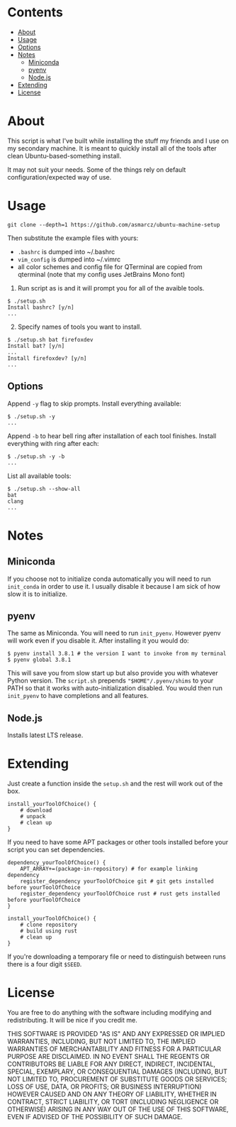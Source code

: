 # Contents
- [About](#about)
- [Usage](#usage)
- [Options](#options)
- [Notes](#notes)
	- [Miniconda](#notes_miniconda)
	- [pyenv](#notes_pyenv)
	- [Node.js](#notes_nodejs)
- [Extending](#extending)
- [License](#license)

# <a name="about"></a> About

This script is what I've built while installing the stuff my friends and I use on my secondary machine. It is meant to quickly install all of the tools after clean Ubuntu-based-something install.

It may not suit your needs. Some of the things rely on default configuration/expected way of use.


# <a name="usage"></a> Usage

```
git clone --depth=1 https://github.com/asmarcz/ubuntu-machine-setup
```

Then substitute the example files with yours:
- `.bashrc` is dumped into ~/.bashrc
- `vim_config` is dumped into ~/.vimrc
- all color schemes and config file for QTerminal are copied from qterminal (note that my config uses JetBrains Mono font)

1. Run script as is and it will prompt you for all of the avaible tools.
```
$ ./setup.sh 
Install bashrc? [y/n]
...
```

2. Specify names of tools you want to install.
```
$ ./setup.sh bat firefoxdev
Install bat? [y/n]
...
Install firefoxdev? [y/n]
...
```

## <a name="options"></a> Options
Append `-y` flag to skip prompts. Install everything available:
```
$ ./setup.sh -y
...
```

Append `-b` to hear bell ring after installation of each tool finishes. Install everything with ring after each:
```
$ ./setup.sh -y -b
...
```

List all available tools:
```
$ ./setup.sh --show-all
bat
clang
...
```


# <a name="notes"></a> Notes

## <a name="notes_miniconda"></a> Miniconda
If you choose not to initialize conda automatically you will need to run `init_conda` in order to use it. I usually disable it because I am sick of how slow it is to initialize.

## <a name="notes_pyenv"></a> pyenv
The same as Miniconda. You will need to run `init_pyenv`. However pyenv will work even if you disable it. After installing it you would do:
```
$ pyenv install 3.8.1 # the version I want to invoke from my terminal
$ pyenv global 3.8.1
```
This will save you from slow start up but also provide you with whatever Python version.
The `script.sh` prepends `"$HOME"/.pyenv/shims` to your PATH so that it works with auto-initialization disabled. You would then run `init_pyenv` to have completions and all features.

## <a name="notes_nodejs"></a> Node.js
Installs latest LTS release.


# <a name="extending"></a> Extending

Just create a function inside the `setup.sh` and the rest will work out of the box.

```
install_yourToolOfChoice() {
	# download
	# unpack
	# clean up
}
```

If you need to have some APT packages or other tools installed before your script you can set dependencies.
```
dependency_yourToolOfChoice() {
	APT_ARRAY+=(package-in-repository) # for example linking dependency
	register_dependency yourToolOfChoice git # git gets installed before yourToolOfChoice
	register_dependency yourToolOfChoice rust # rust gets installed before yourToolOfChoice
}

install_yourToolOfChoice() {
	# clone repository
	# build using rust
	# clean up
}
```

If you're downloading a temporary file or need to distinguish between runs there is a four digit `$SEED`.


# <a name="license"></a> License

You are free to do anything with the software including modifying and redistributing. It will be nice if you credit me.

THIS SOFTWARE IS PROVIDED "AS IS" AND ANY EXPRESSED OR IMPLIED WARRANTIES, INCLUDING, BUT NOT LIMITED TO, THE IMPLIED WARRANTIES OF MERCHANTABILITY AND FITNESS FOR A PARTICULAR PURPOSE ARE DISCLAIMED. IN NO EVENT SHALL THE REGENTS OR CONTRIBUTORS BE LIABLE FOR ANY DIRECT, INDIRECT, INCIDENTAL, SPECIAL, EXEMPLARY, OR CONSEQUENTIAL DAMAGES (INCLUDING, BUT NOT LIMITED TO, PROCUREMENT OF SUBSTITUTE GOODS OR SERVICES; LOSS OF USE, DATA, OR PROFITS; OR BUSINESS INTERRUPTION)
HOWEVER CAUSED AND ON ANY THEORY OF LIABILITY, WHETHER IN CONTRACT, STRICT LIABILITY, OR TORT (INCLUDING NEGLIGENCE OR OTHERWISE) ARISING IN ANY WAY OUT OF THE USE OF THIS SOFTWARE, EVEN IF ADVISED OF THE POSSIBILITY OF SUCH DAMAGE.
